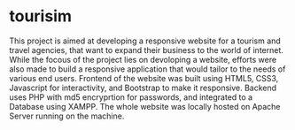 # tourisim
This project is aimed at developing a responsive website for a tourism and travel agencies,
that want to expand their business to the world of internet.
While the focous of the project lies on devoloping a website,
efforts were also made to build a responsive application that would tailor to the needs of various end users.
Frontend of the website was built using HTML5, CSS3, Javascript for interactivity, and Bootstrap to make it responsive.
Backend uses PHP with md5 encryprtion for passwords, and integrated to a Database using XAMPP.
The whole website was locally hosted on Apache Server running on the machine.
